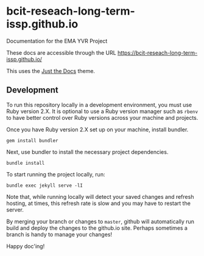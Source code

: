 # bcit-reseach-long-term-issp.github.io
Documentation for the EMA YVR Project

These docs are accessible through the URL https://bcit-reseach-long-term-issp.github.io/

This uses the [Just the Docs](https://just-the-docs.github.io/just-the-docs/) theme.

## Development

To run this repository locally in a development environment, you must use Ruby version 2.X. It is optional to use a Ruby version manager such as `rbenv` to have better control over Ruby versions across your machine and projects.

Once you have Ruby version 2.X set up on your machine, install bundler.
```
gem install bundler
```

Next, use bundler to install the necessary project dependencies.

```
bundle install
```

To start running the project locally, run:
```
bundle exec jekyll serve -lI
```
Note that, while running locally will detect your saved changes and refresh hosting, at times, this refresh rate is slow and you may have to restart the server.

By merging your branch or changes to `master`, github will automatically run build and deploy the changes to the github.io site. Perhaps sometimes a branch is handy to manage your changes!

Happy doc'ing!
